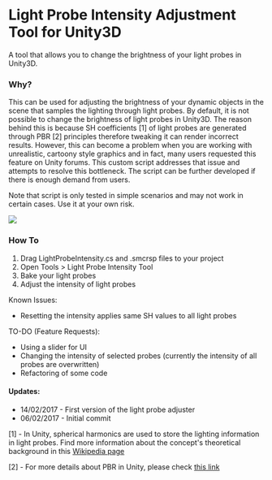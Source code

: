 # Light Probe Intensity Adjustment Tool for Unity3D
A tool that allows you to change the brightness of your light probes in Unity3D. 

### Why?

This can be used for adjusting the brightness of your dynamic objects in the scene that samples the lighting through light probes. By default, it is not possible to change the brightness of light probes in Unity3D. The reason behind this is because SH coefficients [1] of light probes are generated through PBR [2] principles therefore tweaking it can render incorrect results. However, this can become a problem when you are working with unrealistic, cartoony style graphics and in fact, many users requested this feature on Unity forums. This custom script addresses that issue and attempts to resolve this bottleneck. The script can be further developed if there is enough demand from users.

Note that script is only tested in simple scenarios and may not work in certain cases. Use it at your own risk.

![](https://github.com/kemalakay/lightprobes/blob/master/GIF/adam4.gif)

### How To

1. Drag LightProbeIntensity.cs and .smcrsp files to your project
2. Open Tools > Light Probe Intensity Tool
3. Bake your light probes 
4. Adjust the intensity of light probes


Known Issues:
* Resetting the intensity applies same SH values to all light probes

TO-DO (Feature Requests):
* Using a slider for UI
* Changing the intensity of selected probes (currently the intensity of all probes are overwritten)
* Refactoring of some code 

#### Updates: 
* 14/02/2017 - First version of the light probe adjuster
* 06/02/2017 - Initial commit

[1] - In Unity, spherical harmonics are used to store the lighting information in light probes. Find more information about the concept's theoretical background in this [Wikipedia page](https://en.wikipedia.org/wiki/Spherical_harmonics) 

[2] - For more details about PBR in Unity, please check [this link](https://blogs.unity3d.com/2015/02/18/working-with-physically-based-shading-a-practical-approach/)